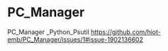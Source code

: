# PC_Manager
PC_Manager _Python_Psutil 
https://github.com/hiot-emb/PC_Manager/issues/1#issue-1902136602
